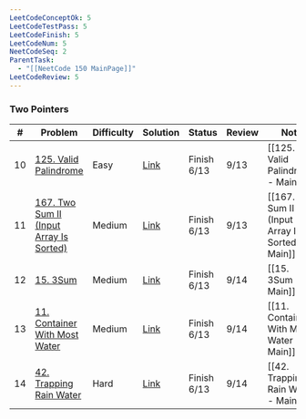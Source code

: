 ```yaml
---
LeetCodeConceptOk: 5
LeetCodeTestPass: 5
LeetCodeFinish: 5
LeetCodeNum: 5
NeetCodeSeq: 2
ParentTask:
  - "[[NeetCode 150 MainPage]]"
LeetCodeReview: 5
---
```


### Two Pointers

| #   | Problem                                                                                                    | Difficulty | Solution                                                               | Status      | Review | Note                                               |
| --- | ---------------------------------------------------------------------------------------------------------- | ---------- | ---------------------------------------------------------------------- | ----------- | ------ | -------------------------------------------------- |
| 10  | [125. Valid Palindrome](https://leetcode.com/problems/valid-palindrome/)                                   | Easy       | [Link](https://neetcode.io/solutions/valid-palindrome)                 | Finish 6/13 | 9/13   | [[125. Valid Palindrome - Main]]                   |
| 11  | [167. Two Sum II (Input Array Is Sorted)](https://leetcode.com/problems/two-sum-ii-input-array-is-sorted/) | Medium     | [Link](https://neetcode.io/solutions/two-sum-ii-input-array-is-sorted) | Finish 6/13 | 9/13   | [[167. Two Sum II (Input Array Is Sorted) - Main]] |
| 12  | [15. 3Sum](https://leetcode.com/problems/3sum/)                                                            | Medium     | [Link](https://neetcode.io/solutions/3sum)                             | Finish 6/13 | 9/14   | [[15. 3Sum - Main]]                                |
| 13  | [11. Container With Most Water](https://leetcode.com/problems/container-with-most-water/)                  | Medium     | [Link](https://neetcode.io/solutions/container-with-most-water)        | Finish 6/13 | 9/14   | [[11. Container With Most Water - Main]]           |
| 14  | [42. Trapping Rain Water](https://leetcode.com/problems/trapping-rain-water/)                              | Hard       | [Link](https://neetcode.io/solutions/trapping-rain-water)              | Finish 6/13 | 9/14   | [[42. Trapping Rain Water - Main]]                 |
